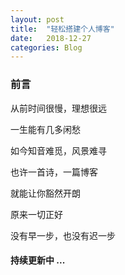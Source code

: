 ```yaml
---
layout: post
title:  "轻松搭建个人博客"
date:   2018-12-27
categories: Blog
---
```


### 前言

从前时间很慢，理想很远

一生能有几多闲愁

如今知音难觅，风景难寻

也许一首诗，一篇博客

就能让你豁然开朗

原来一切正好

没有早一步，也没有迟一步

#### 持续更新中 ...
